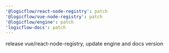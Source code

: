 ```yaml
---
'@logicflow/react-node-registry': patch
'@logicflow/vue-node-registry': patch
'@logicflow/engine': patch
'logicflow-docs': patch
---
```


release vue/react-node-registry, update engine and docs version
